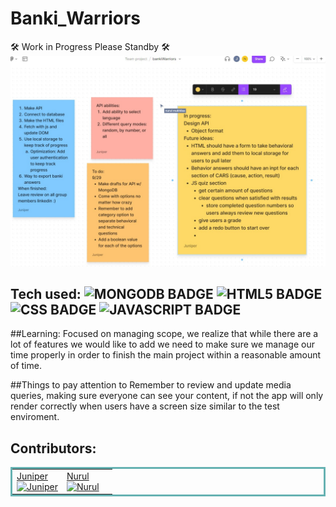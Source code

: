# Banki_Warriors
🛠️ Work in Progress Please Standby 🛠️
<a href="#projectLink" target="_blank"><img src="readme_images/9-29-22-Figma.jpg" /></a>

## Tech used: ![MONGODB BADGE](https://img.shields.io/static/v1?label=|&message=MONGO-DB&color=cdd148&style=plastic&logo=mongodb) ![HTML5 BADGE](https://img.shields.io/static/v1?label=|&message=HTML5&color=23555f&style=plastic&logo=html5) ![CSS BADGE](https://img.shields.io/static/v1?label=|&message=CSS3&color=285f65&style=plastic&logo=css3) ![JAVASCRIPT BADGE](https://img.shields.io/static/v1?label=|&message=JAVASCRIPT&color=3c7f5d&style=plastic&logo=javascript)


##Learning:
Focused on managing scope, we realize that while there are a lot of features we would like to add
 we need to make sure we manage our time properly in order to finish the main project within a reasonable amount of time.

##Things to pay attention to
Remember to review and update media queries, making sure everyone can see your content, 
if not the app will only render correctly when users have a screen size similar to the test enviroment.

## Contributors:
<table bordercolor="#66b2b2">
  
  <tr>
    <td width="50%" valign="top">
<a target="_blank" href="https://github.com/Pressedj">Juniper</a>
        <br />
      <a target="_blank" href="https://github.com/Pressedj">
            <img src="https://avatars.githubusercontent.com/u/88162896?v=4" width="100%" border-radius="50%" alt="Juniper"/>
        </a>
    </td>
    <td width="50%" valign="top">
<a target="_blank" href="https://github.com/numulaa">Nurul</a>
      <br />
        <a target="_blank" href="https://github.com/numulaa">
          <img src="https://avatars.githubusercontent.com/u/93779831?v=4" width="100%" border-radius="50%" alt="Nurul"/>
        </a>
    </td>
  </tr>
</table>